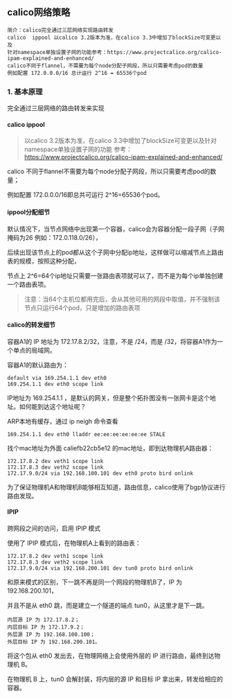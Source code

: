 ## calico网络策略

```
简介：calico完全通过三层网络实现路由转发
calico  ippool 以calico 3.2版本为准，在calico 3.3中增加了blockSize可变更以及
针对namespace单独设置子网的功能参考：https://www.projectcalico.org/calico-ipam-explained-and-enhanced/
calico不同于flannel，不需要为每个node分配子网段，所以只需要考虑pod的数量
例如配置 172.0.0.0/16 总计运行 2^16 = 65536个pod
```

### 1. 基本原理
完全通过三层网络的路由转发来实现

#### calico ippool
>以calico 3.2版本为准，在calico 3.3中增加了blockSize可变更以及针对namespace单独设置子网的功能
参考：https://www.projectcalico.org/calico-ipam-explained-and-enhanced/

calico 不同于flannel不需要为每个node分配子网段，所以只需要考虑pod的数量；

例如配置 172.0.0.0/16即总共可运行 2^16=65536个pod。

#### ippool分配细节
默认情况下，当节点网络中出现第一个容器，calico会为容器分配一段子网（子网掩码为26 例如：172.0.118.0/26），

后续出现该节点上的pod都从这个子网中分配ip地址，这样做可以缩减节点上路由表的规模，按照这种分配，

节点上 2^6=64个ip地址只需要一张路由表项就可以了，而不是为每个ip单独创建一个路由表项。

>注意：当64个主机位都用完后，会从其他可用的网段中取值，并不强制该节点只运行64个pod，只是增加的路由表项

#### calico的转发细节
容器A1的 IP 地址为 172.17.8.2/32，注意，不是 /24，而是 /32，将容器A1作为一个单点的局域网。

容器A1的默认路由为：
```
default via 169.254.1.1 dev eth0 
169.254.1.1 dev eth0 scope link
```
IP地址为 169.254.1.1 ，是默认的网关，但是整个拓扑图没有一张网卡是这个地址。如何能到达这个地址呢？

ARP本地有缓存，通过 ip neigh 命令查看
```
169.254.1.1 dev eth0 lladdr ee:ee:ee:ee:ee:ee STALE
```
找个mac地址为外面 caliefb22cb5e12 的mac地址，即到达物理机A路由器：
```
172.17.8.2 dev veth1 scope link 
172.17.8.3 dev veth2 scope link 
172.17.9.0/24 via 192.168.100.101 dev eth0 proto bird onlink
```
为了保证物理机A和物理机B能够相互知道，路由信息，calico使用了bgp协议进行路由发现。

#### IPIP
跨网段之间的访问，启用 IPIP 模式

使用了 IPIP 模式后，在物理机A上看到的路由表：
```
172.17.8.2 dev veth1 scope link 
172.17.8.3 dev veth2 scope link 
172.17.9.0/24 via 192.168.200.101 dev tun0 proto bird onlink
```
和原来模式的区别，下一跳不再是同一个网段的物理机B了，IP 为 192.168.200.101，

并且不是从 eth0 跳，而是建立一个隧道的端点 tun0，从这里才是下一跳。
```
内层源 IP 为 172.17.8.2；
内层目标 IP 为 172.17.9.2；
外层源 IP 为 192.168.100.100；
外层目标 IP 为 192.168.200.101。
```
将这个包从 eth0 发出去，在物理网络上会使用外层的 IP 进行路由，最终到达物理机 B。

在物理机 B 上，tun0 会解封装，将内层的源 IP 和目标 IP 拿出来，转发给相应的容器。
